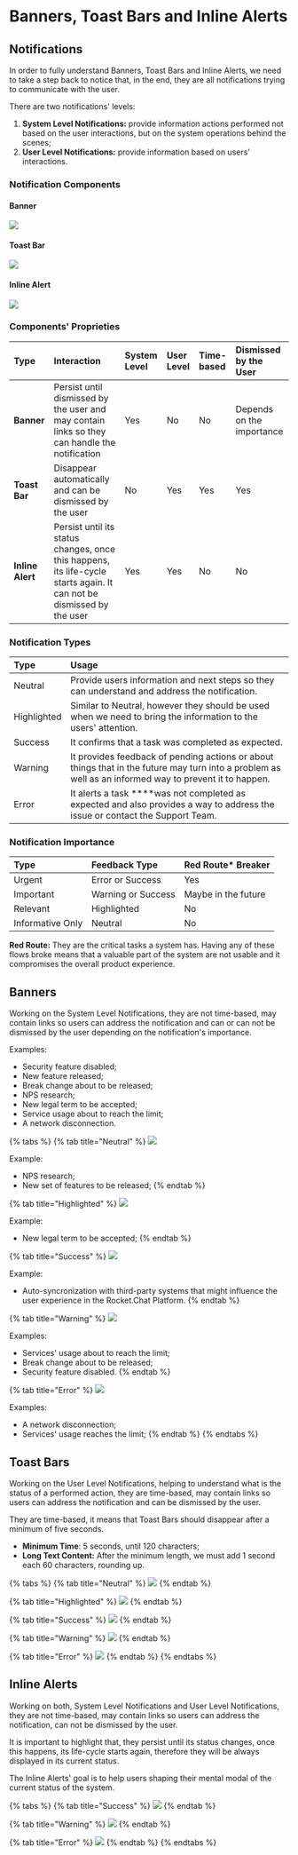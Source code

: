 # Banners, Toast Bars and Inline Alerts

## Notifications

In order to fully understand Banners, Toast Bars and Inline Alerts, we need to take a step back to notice that, in the end, they are all notifications trying to communicate with the user.

There are two notifications' levels:

1. **System Level Notifications:** provide information actions performed not based on the user interactions, but on the system operations behind the scenes;
2. **User Level Notifications:** provide information based on users' interactions.

### Notification Components

#### Banner

![](../../../../../.gitbook/assets/warning%20%285%29%20%282%29%20%282%29%20%284%29%20%285%29%20%281%29%20%287%29.png)

#### Toast Bar

![](../../../../../.gitbook/assets/warning%20%288%29%20%282%29%20%282%29%20%283%29%20%283%29%20%287%29.png)

#### Inline Alert

![](../../../../../.gitbook/assets/warning%20%282%29%20%282%29%20%282%29%20%284%29%20%286%29%20%283%29%20%286%29.png)

### Components' Proprieties  

| Type | Interaction | System Level | User Level | Time-based | Dismissed by the User |
| :--- | :--- | :--- | :--- | :--- | :--- |
| **Banner** | Persist until dismissed by the user and may contain links so they can handle the notification | Yes | No | No | Depends on the importance  |
| **Toast Bar** | Disappear automatically and can be dismissed by the user | No | Yes | Yes | Yes |
| **Inline Alert** | Persist until its status changes, once this happens, its life-cycle starts again. It can not be dismissed by the user | Yes | Yes | No | No |

### Notification Types

| Type | Usage |
| :--- | :--- |
| Neutral | Provide users information and next steps so they can understand and address the notification. |
| Highlighted | Similar to Neutral, however they should be used when we need to bring the information to the users' attention. |
| Success | It confirms that a task was completed as expected. |
| Warning | It provides feedback of pending actions or about things that in the future may turn into a problem as well as an informed way to prevent it to happen. |
| Error | It alerts a task ****was not completed as expected and also provides a way to address the issue or contact the Support Team. |

### Notification Importance

| Type | Feedback Type | Red Route\* Breaker |
| :--- | :--- | :--- |
| Urgent | Error or Success | Yes |
| Important | Warning or Success | Maybe in the future |
| Relevant | Highlighted | No |
| Informative Only | Neutral | No |

**Red Route:** They are the critical tasks a system has. Having any of these flows broke means that a valuable part of the system are not usable and it compromises the overall product experience.

## Banners

Working on the System Level Notifications, they are not time-based, may contain links so users can address the notification and can or can not be dismissed by the user depending on the notification's  importance.

Examples: 

* Security feature disabled;
* New feature released;
* Break change about to be released;
* NPS research;
* New legal term to be accepted;
* Service usage about to reach the limit;
* A network disconnection.

{% tabs %}
{% tab title="Neutral" %}
![](../../../../../.gitbook/assets/neutral%20%287%29.png)

Example:

* NPS research;
* New set of features to be released;
{% endtab %}

{% tab title="Highlighted" %}
![](../../../../../.gitbook/assets/highlight%20%282%29.png)

Example:

* New legal term to be accepted;
{% endtab %}

{% tab title="Success" %}
![](../../../../../.gitbook/assets/success%20%285%29.png)

Example:

* Auto-syncronization with third-party systems that might influence the user experience in the Rocket.Chat Platform.
{% endtab %}

{% tab title="Warning" %}
![](../../../../../.gitbook/assets/warning%20%285%29%20%282%29%20%282%29%20%284%29%20%285%29%20%281%29%20%2812%29.png)

Examples:

* Services' usage about to reach the limit;
* Break change about to be released;
* Security feature disabled.
{% endtab %}

{% tab title="Error" %}
![](../../../../../.gitbook/assets/error%20%284%29.png)

Examples:

* A network disconnection;
* Services' usage reaches the limit;
{% endtab %}
{% endtabs %}

## Toast Bars

Working on the User Level Notifications, helping to understand what is the status of a performed action, they are time-based, may contain links so users can address the notification and can be dismissed by the user.

They are time-based, it means that Toast Bars should disappear after a minimum of five seconds.

* **Minimum Time**: 5 seconds, until 120 characters;
* **Long Text Content:** After the minimum length, we must add 1 second each 60 characters, rounding up.

{% tabs %}
{% tab title="Neutral" %}
![](../../../../../.gitbook/assets/neutral%20%286%29.png)
{% endtab %}

{% tab title="Highlighted" %}
![](../../../../../.gitbook/assets/highlight.png)
{% endtab %}

{% tab title="Success" %}
![](../../../../../.gitbook/assets/success%20%281%29.png)
{% endtab %}

{% tab title="Warning" %}
![](../../../../../.gitbook/assets/warning%20%288%29%20%282%29%20%282%29%20%283%29%20%283%29%20%2811%29.png)
{% endtab %}

{% tab title="Error" %}
![](../../../../../.gitbook/assets/error.png)
{% endtab %}
{% endtabs %}

## Inline Alerts

Working on both, System Level Notifications and User Level Notifications, they are not time-based, may contain links so users can address the notification, can not be dismissed by the user. 

It is important to highlight that, they persist until its status changes, once this happens, its life-cycle starts again, therefore they will be always displayed in its current status.

The Inline Alerts' goal is to help users shaping their mental modal of the current status of the system.

{% tabs %}
{% tab title="Success" %}
![](../../../../../.gitbook/assets/success%20%283%29.png)
{% endtab %}

{% tab title="Warning" %}
![](../../../../../.gitbook/assets/warning%20%282%29%20%282%29%20%282%29%20%284%29%20%286%29%20%283%29%20%2811%29.png)
{% endtab %}

{% tab title="Error" %}
![](../../../../../.gitbook/assets/error%20%285%29.png)
{% endtab %}
{% endtabs %}

